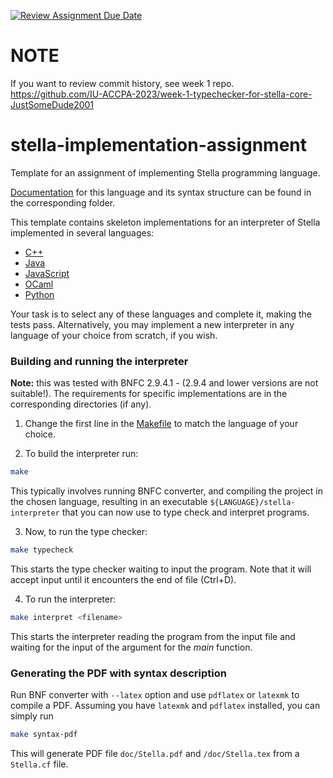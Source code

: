 [![Review Assignment Due Date](https://classroom.github.com/assets/deadline-readme-button-8d59dc4de5201274e310e4c54b9627a8934c3b88527886e3b421487c677d23eb.svg)](https://classroom.github.com/a/7BDHtAiP)
# NOTE
If you want to review commit history, see week 1 repo.
https://github.com/IU-ACCPA-2023/week-1-typechecker-for-stella-core-JustSomeDude2001

# stella-implementation-assignment
Template for an assignment of implementing Stella programming language.

[Documentation](doc/) for this language and its syntax structure can be found in the corresponding folder.

This template contains skeleton implementations for an interpreter of Stella implemented in several languages:
* [C++](C++/)
* [Java](Java/)
* [JavaScript](JavaScript/)
* [OCaml](OCaml/)
* [Python](Python/)

Your task is to select any of these languages and complete it, making the tests pass. Alternatively, you may implement a new interpreter in any language of your choice from scratch, if you wish.


### Building and running the interpreter

**Note:** this was tested with BNFC 2.9.4.1 - (2.9.4 and lower versions are not suitable!).
The requirements for specific implementations are in the corresponding directories (if any).

1. Change the first line in the [Makefile](Makefile) to match the language of your choice.

2. To build the interpreter run:

```sh
make
```

This typically involves running BNFC converter, and compiling the project in the chosen language,
resulting in an executable `${LANGUAGE}/stella-interpreter` that you can now use to type check and interpret programs.

3. Now, to run the type checker:

```sh
make typecheck
```

This starts the type checker waiting to input the program. Note that it will accept input until it encounters the end of file (Ctrl+D).

4. To run the interpreter:

```sh
make interpret <filename>
```

This starts the interpreter reading the program from the input file and waiting for the input of the argument for the _main_ function.

### Generating the PDF with syntax description

Run BNF converter with `--latex` option and use `pdflatex` or `latexmk` to compile a PDF.
Assuming you have `latexmk` and `pdflatex` installed, you can simply run

```sh
make syntax-pdf
```

This will generate PDF file `doc/Stella.pdf` and `/doc/Stella.tex` from a `Stella.cf` file.


